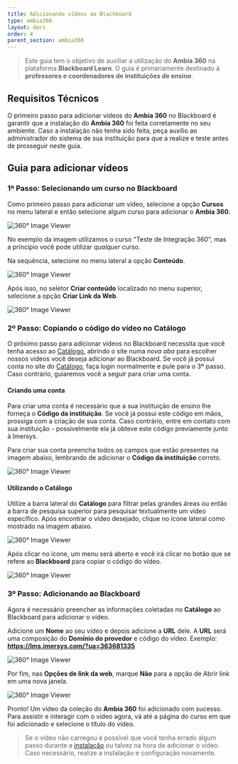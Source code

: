 ```yaml
---
title: Adicionando vídeos ao Blackboard
type: ambia360
layout: docs
order: 4
parent_section: ambia360
---
```


> Este guia tem o objetivo de auxiliar a utilização do **Ambia 360** na plataforma **Blackboard Learn**. O guia é primariamente destinado à **professores e coordenadores de instituições de ensino**.

## Requisitos Técnicos

O primeiro passo para adicionar vídeos do **Ambia 360** no Blackboard é garantir que a instalação do **Ambia 360** foi feita corretamente no seu ambiente. Caso a instalação não tenha sido feita, peça auxílio ao administrador do sistema de sua instituição para que a realize e teste antes de prosseguir neste guia.


## Guia para adicionar vídeos

### 1º Passo: Selecionando um curso no Blackboard

Como primeiro passo para adicionar um vídeo, selecione a opção **Cursos** no menu lateral e então selecione algum curso para adicionar o **Ambia 360**.

![360&deg; Image Viewer](../images/blackboard/Blackboard-SS7.png)

No exemplo da imagem utilizamos o curso "Teste de Integração 360", mas a princípio você pode utilizar *qualquer* curso.

Na sequência, selecione no menu lateral a opção **Conteúdo**.

![360&deg; Image Viewer](../images/blackboard/Blackboard-SS8.png)

Após isso, no seletor **Criar conteúdo** localizado no menu superior, selecione a opção **Criar Link da Web**.

![360&deg; Image Viewer](../images/blackboard/Blackboard-SS9.png)

### 2º Passo: Copiando o código do vídeo no Catálogo

O próximo passo para adicionar vídeos no Blackboard necessita que você tenha acesso ao [Catálogo](https://catalogo.imersys.com/), abrindo o site numa *nova aba* para escolher nossos vídeos você deseja adicionar ao Blackboard. Se você já possui conta no site  do [Catálogo](https://catalogo.imersys.com/), faça login normalmente e pule para o 3º passo. Caso contrário, guiaremos você a seguir para criar uma conta.

#### Criando uma conta

Para criar uma conta é necessário que a sua instituição  de ensino lhe forneça o **Código da instituição**. Se você já possui este código em mãos, prossiga com a criação de sua conta. Caso contrário, entre em contato com sua instituição - possivelmente ela já obteve este código previamente junto à Imersys.

Para criar sua conta preencha todos os campos que estão presentes na imagem abaixo, lembrando de adicionar o **Código da instituição** correto.

![360&deg; Image Viewer](../images/catalogo/Catalogo-SS1.png)

#### Utilizando o Catálogo

Utilize a barra lateral do **Catálogo** para filtrar pelas grandes áreas ou então a barra de pesquisa superior para pesquisar textualmente um vídeo específico. Após encontrar o vídeo desejado, clique no ícone lateral como mostrado na imagem abaixo.

![360&deg; Image Viewer](../images/catalogo/Catalogo-SS2.png)

Após clicar no ícone, um menu será aberto e você irá clicar no botão que se refere ao **Blackboard** para copiar o código do vídeo.

![360&deg; Image Viewer](../images/catalogo/Catalogo-SS3.png)

### 3º Passo: Adicionando ao Blackboard

Agora é necessário preencher as informações coletadas no **Catálogo** ao Blackboard para adicionar o vídeo.

Adicione um **Nome** ao seu vídeo e depois adicione a **URL** dele. A **URL** será uma composição do **Domínio do provedor** e código do vídeo. Exemplo: **https://lms.imersys.com/?ua=363681335**

![360&deg; Image Viewer](../images/blackboard/Blackboard-SS10.png)

Por fim, nas **Opções de link da web**, marque **Não** para a opção de Abrir link em uma nova janela.

![360&deg; Image Viewer](../images/blackboard/Blackboard-SS11.png)

Pronto! Um vídeo da coleção do **Ambia 360** foi adicionado com sucesso. Para assistir e interagir com o vídeo agora, vá até a página do curso em que foi adicionado e selecione o título do vídeo.

>Se o vídeo não carregou é possível que você tenha errado algum passo durante a [instalação](#guia-de-instalacao) ou talvez na hora de adicionar o vídeo. Caso necessário, realize a instalação e configuração novamente.
